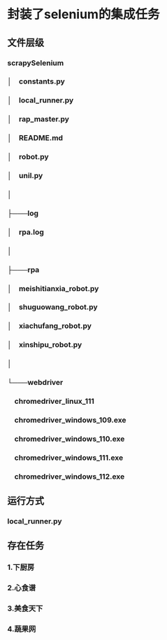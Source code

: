 # 封装了selenium的集成任务
## 文件层级
### scrapySelenium
### │&emsp;constants.py
### │&emsp;local_runner.py
### │&emsp;rap_master.py
### │&emsp;README.md
### │&emsp;robot.py
### │&emsp;unil.py
### │
### ├───log
### │&emsp;rpa.log
### │
### ├───rpa
### │&emsp;meishitianxia_robot.py
### │&emsp;shuguowang_robot.py
### │&emsp;xiachufang_robot.py
### │&emsp;xinshipu_robot.py
### │
### └───webdriver
### &emsp;chromedriver_linux_111
### &emsp;chromedriver_windows_109.exe
### &emsp;chromedriver_windows_110.exe
### &emsp;chromedriver_windows_111.exe
### &emsp;chromedriver_windows_112.exe

## 运行方式
### local_runner.py
## 存在任务
### 1.下厨房
### 2.心食谱
### 3.美食天下
### 4.蔬果网